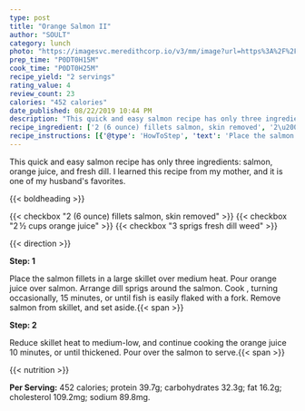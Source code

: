 ```yaml
---
type: post
title: "Orange Salmon II"
author: "SOULT"
category: lunch
photo: "https://imagesvc.meredithcorp.io/v3/mm/image?url=https%3A%2F%2Fimages.media-allrecipes.com%2Fuserphotos%2F1939909.jpg"
prep_time: "P0DT0H15M"
cook_time: "P0DT0H25M"
recipe_yield: "2 servings"
rating_value: 4
review_count: 23
calories: "452 calories"
date_published: 08/22/2019 10:44 PM
description: "This quick and easy salmon recipe has only three ingredients: salmon, orange juice, and fresh dill. I learned this recipe from my mother, and it is one of my husband's favorites."
recipe_ingredient: ['2 (6 ounce) fillets salmon, skin removed', '2\u2009½ cups orange juice', '3 sprigs fresh dill weed']
recipe_instructions: [{'@type': 'HowToStep', 'text': 'Place the salmon fillets in a large skillet over medium heat. Pour orange juice over salmon. Arrange dill sprigs around the salmon. Cook , turning occasionally, 15 minutes, or until fish is easily flaked with a fork. Remove salmon from skillet, and set aside.\n'}, {'@type': 'HowToStep', 'text': 'Reduce skillet heat to medium-low, and continue cooking the orange juice 10 minutes, or until thickened. Pour over the salmon to serve.\n'}]
---
```


This quick and easy salmon recipe has only three ingredients: salmon, orange juice, and fresh dill. I learned this recipe from my mother, and it is one of my husband's favorites. 

{{< boldheading >}}

{{< checkbox "2 (6 ounce) fillets salmon, skin removed" >}}
{{< checkbox "2 ½ cups orange juice" >}}
{{< checkbox "3 sprigs fresh dill weed" >}}


{{< direction >}}

**Step: 1**

Place the salmon fillets in a large skillet over medium heat. Pour orange juice over salmon. Arrange dill sprigs around the salmon. Cook , turning occasionally, 15 minutes, or until fish is easily flaked with a fork. Remove salmon from skillet, and set aside.{{< span >}}

**Step: 2**

Reduce skillet heat to medium-low, and continue cooking the orange juice 10 minutes, or until thickened. Pour over the salmon to serve.{{< span >}}

{{< nutrition >}}

**Per Serving:** 452 calories; protein 39.7g; carbohydrates 32.3g; fat 16.2g; cholesterol 109.2mg; sodium 89.8mg.